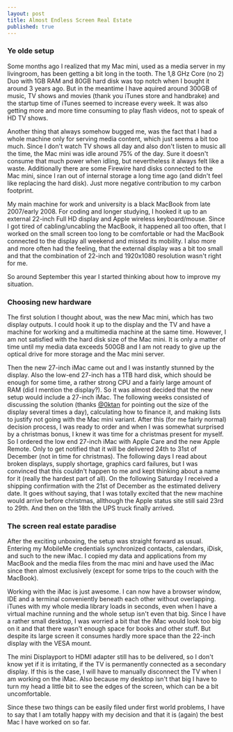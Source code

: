 ```yaml
---
layout: post
title: Almost Endless Screen Real Estate
published: true
---
```


### Ye olde setup

Some months ago I realized that my Mac mini, used as a media server in my
livingroom, has been getting a bit long in the tooth. The 1,8 GHz Core (no 2)
Duo with 1GB RAM and 80GB hard disk was top notch when I bought it around 3
years ago. But in the meantime I have aquired around 300GB of music, TV shows
and movies (thank you iTunes store and handbrake) and the startup time of
iTunes seemed to increase every week. It was also getting more and more time
consuming to play flash videos, not to speak of HD TV shows.

Another thing that always somehow bugged me, was the fact that I had a whole
machine only for serving media content, which just seems a bit too much. Since
I don't watch TV shows all day and also don't listen to music all the time,
the Mac mini was idle around 75% of the day. Sure it doesn't consume that much
power when idling, but nevertheless it always felt like a waste. Additionally
there are some Firewire hard disks connected to the Mac mini, since I ran out
of internal storage a long time ago (and didn't feel like replacing the hard
disk). Just more negative contribution to my carbon footprint.

My main machine for work and university is a black MacBook from late
2007/early 2008. For coding and longer studying, I hooked it up to an external
22-inch Full HD display and Apple wireless keyboard/mouse. Since I got tired
of cabling/uncabling the MacBook, it happened all too often, that I worked on
the small screen too long to be comfortable or had the MacBook connected to
the display all weekend and missed its mobility. I also more and more often
had the feeling, that the external display was a bit too small and that the
combination of 22-inch and 1920x1080 resolution wasn't right for me.

So around September this year I started thinking about how to improve my
situation.

### Choosing new hardware

The first solution I thought about, was the new Mac mini, which has two
display outputs. I could hook it up to the display and the TV and have a
machine for working and a multimedia machine at the same time. However, I am
not satisfied with the hard disk size of the Mac mini. It is only a matter of
time until my media data exceeds 500GB and I am not ready to give up the
optical drive for more storage and the Mac mini server.

Then the new 27-inch iMac came out and I was instantly stunned by the display.
Also the low-end 27-inch has a 1TB hard disk, which should be enough for some
time, a rather strong CPU and a fairly large amount of RAM (did I mention the
display?). So it was almost decided that the new setup would include a 27-inch
iMac. The following weeks consisted of discussing the solution (thanks
[@0ktan](http://twitter.com/0ktan) for pointing out the size of the display
several times a day), calculating how to finance it, and making lists to
justify not going with the Mac mini variant. After this (for me fairly normal)
decision process, I was ready to order and when I was somewhat surprised by a
christmas bonus, I knew it was time for a christmas present for myself. So I
ordered the low end 27-inch iMac with Apple Care and the new Apple Remote.
Only to get notified that it will be delivered 24th to 31st of December (not
in time for christmas). The following days I read about broken displays,
supply shortage, graphics card failures, but I was convinced that this
couldn't happen to me and kept thinking about a name for it (really the
hardest part of all). On the following Saturday I received a shipping
confirmation with the 21st of December as the estimated delivery date. It goes
without saying, that I was totally excited that the new machine would arrive
before christmas, allthough the Apple status site still said 23rd to 29th. And
then on the 18th the UPS truck finally arrived.

### The screen real estate paradise

After the exciting unboxing, the setup was straight forward as usual. Entering
my MobileMe credentials synchronized contacts, calendars, iDisk, and such to
the new iMac. I copied my data and applications from my MacBook and the media
files from the mac mini and have used the iMac since then almost exclusively
(except for some trips to the couch with the MacBook).

Working with the iMac is just awesome. I can now have a browser window, IDE
and a terminal conveniently beneath each other without overlapping. iTunes
with my whole media library loads in seconds, even when I have a virtual
machine running and the whole setup isn't even that big. Since I have a rather
small desktop, I was worried a bit that the iMac would look too big on it and
that there wasn't enough space for books and other stuff. But despite its
large screen it consumes hardly more space than the 22-inch display with the
VESA mount.

The mini Displayport to HDMI adapter still has to be delivered, so I don't
know yet if it is irritating, if the TV is permanently connected as a
secondary display. If this is the case, I will have to manually disconnect the
TV when I am working on the iMac. Also because my desktop isn't that big I
have to turn my head a little bit to see the edges of the screen, which can be
a bit uncomfortable.

Since these two things can be easily filed under first world problems, I have
to say that I am totally happy with my decision and that it is (again) the
best Mac I have worked on so far.
